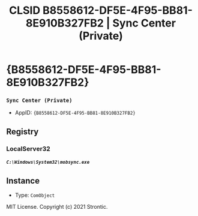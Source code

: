 ﻿---
title: "CLSID B8558612-DF5E-4F95-BB81-8E910B327FB2 | Sync Center (Private)"
excerpt: What is COM-Object CLSID B8558612-DF5E-4F95-BB81-8E910B327FB2?
---

# {B8558612-DF5E-4F95-BB81-8E910B327FB2}

### `Sync Center (Private)`
* AppID: `{B8558612-DF5E-4F95-BB81-8E910B327FB2}`

## Registry


### LocalServer32

##### `C:\Windows\System32\mobsync.exe`

## Instance

* Type: `ComObject`

MIT License. Copyright (c) 2021 Strontic.


